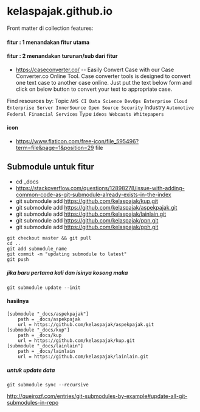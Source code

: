 # kelaspajak.github.io
Front matter di collection features:

#### fitur : 1 menandakan fitur utama
#### fitur : 2 menandakan turunan/sub dari fitur

- https://caseconverter.co/ -- Easily Convert Case with our Case Converter.co Online Tool. Case converter tools is designed to convert one text case to another case online. Just put the text below form and click on below button to convert your text to appropriate case.


Find resources by:
Topic `AWS CI Data Science DevOps Enterprise Cloud Enterprise Server InnerSource Open Source Security`
Industry `Automotive Federal Financial Services`
Type `ideos Webcasts Whitepapers`

#### icon
- https://www.flaticon.com/free-icon/file_595496?term=file&page=1&position=29 file

## Submodule untuk fitur
- cd _docs 
- https://stackoverflow.com/questions/12898278/issue-with-adding-common-code-as-git-submodule-already-exists-in-the-index
- git submodule add https://github.com/kelaspajak/kup.git
- git submodule add https://github.com/kelaspajak/aspekpajak.git
- git submodule add https://github.com/kelaspajak/lainlain.git
- git submodule add https://github.com/kelaspajak/ppn.git
- git submodule add https://github.com/kelaspajak/pph.git

```cd submodule_name
git checkout master && git pull
cd ..
git add submodule_name
git commit -m "updating submodule to latest"
git push
```
##### jika baru pertama kali dan isinya kosong maka

`git submodule update --init`

#### hasilnya 

```
[submodule "_docs/aspekpajak"]
	path = _docs/aspekpajak
	url = https://github.com/kelaspajak/aspekpajak.git
[submodule "_docs/kup"]
	path = _docs/kup
	url = https://github.com/kelaspajak/kup.git
[submodule "_docs/lainlain"]
	path = _docs/lainlain
	url = https://github.com/kelaspajak/lainlain.git
```

##### untuk update data
`git submodule sync --recursive`

http://queirozf.com/entries/git-submodules-by-example#update-all-git-submodules-in-repo
